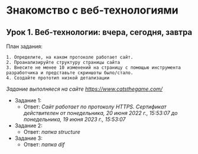 # Знакомство с веб-технологиями #

## Урок 1. Веб-технологии: вчера, сегодня, завтра ##
План задания:
    
    1. Определите, на каком протоколе работает сайт.
    2. Проанализируйте структуру страницы сайта
    3. Внесите не менее 10 изменений на страницу с помощью инструмента разработчика и представьте скриншоты было/стало.
    4. Создайте прототип низкой детализации

*Задание выполняеся на сайте https://www.catsthegame.com/*

- Задание 1:
    - Ответ: *Сайт работает по протоколу HTTPS. Сертификат действителен от понедельника, 20 июня 2022 г., 15:53:07 до понедельника, 19 июня 2023 г., 15:53:07*
- Задание 2:
    - Ответ: *папка structure*
- Задание 3: 
    - Ответ: *папка dif*
